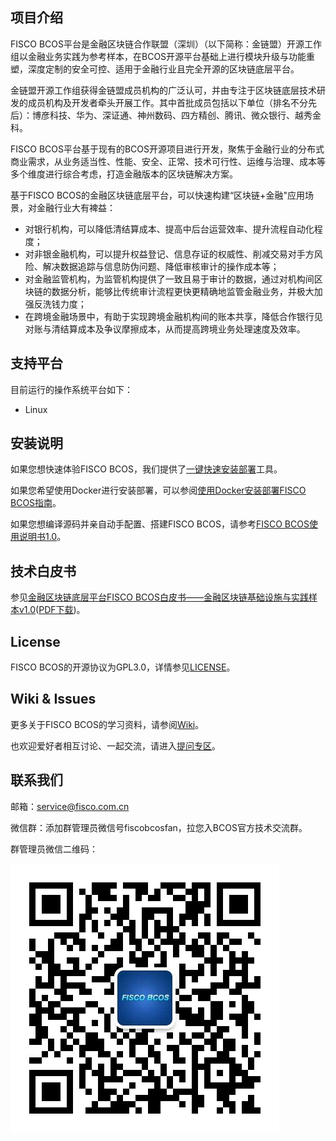 
## 项目介绍
FISCO BCOS平台是金融区块链合作联盟（深圳）（以下简称：金链盟）开源工作组以金融业务实践为参考样本，在BCOS开源平台基础上进行模块升级与功能重塑，深度定制的安全可控、适用于金融行业且完全开源的区块链底层平台。  

金链盟开源工作组获得金链盟成员机构的广泛认可，并由专注于区块链底层技术研发的成员机构及开发者牵头开展工作。其中首批成员包括以下单位（排名不分先后）：博彦科技、华为、深证通、神州数码、四方精创、腾讯、微众银行、越秀金科。   

FISCO BCOS平台基于现有的BCOS开源项目进行开发，聚焦于金融行业的分布式商业需求，从业务适当性、性能、安全、正常、技术可行性、运维与治理、成本等多个维度进行综合考虑，打造金融版本的区块链解决方案。

基于FISCO BCOS的金融区块链底层平台，可以快速构建“区块链+金融"应用场景，对金融行业大有裨益：  
- 对银行机构，可以降低清结算成本、提高中后台运营效率、提升流程自动化程度；  
- 对非银金融机构，可以提升权益登记、信息存证的权威性、削减交易对手方风险、解决数据追踪与信息防伪问题、降低审核审计的操作成本等；
- 对金融监管机构，为监管机构提供了一致且易于审计的数据，通过对机构间区块链的数据分析，能够比传统审计流程更快更精确地监管金融业务，并极大加强反洗钱力度；
- 在跨境金融场景中，有助于实现跨境金融机构间的账本共享，降低合作银行见对账与清结算成本及争议摩擦成本，从而提高跨境业务处理速度及效率。




## 支持平台

目前运行的操作系统平台如下：

- Linux

## 安装说明

如果您想快速体验FISCO BCOS，我们提供了[一键快速安装部署](https://github.com/FISCO-BCOS/FISCO-BCOS/tree/master/sample)工具。

如果您希望使用Docker进行安装部署，可以参阅[使用Docker安装部署FISCO BCOS指南](https://github.com/FISCO-BCOS/FISCO-BCOS/tree/master/docker)。

如果您想编译源码并亲自动手配置、搭建FISCO BCOS，请参考[FISCO BCOS使用说明书1.0](https://github.com/FISCO-BCOS/FISCO-BCOS/tree/master/doc/manual)。


## 技术白皮书

参见[金融区块链底层平台FISCO BCOS白皮书——金融区块链基础设施与实践样本v1.0](https://github.com/FISCO-BCOS/whitepaper)([PDF下载](https://raw.githubusercontent.com/FISCO-BCOS/whitepaper/master/FISCO-BCOS-WHITEPAPER.pdf))。

## License

FISCO BCOS的开源协议为GPL3.0，详情参见[LICENSE](https://github.com/FISCO-BCOS/FISCO-BCOS/blob/master/LICENSE)。

## Wiki & Issues
更多关于FISCO BCOS的学习资料，请参阅[Wiki](https://github.com/FISCO-BCOS/FISCO-BCOS/wiki)。

也欢迎爱好者相互讨论、一起交流，请进入[提问专区](https://github.com/FISCO-BCOS/FISCO-BCOS/issues)。

## 联系我们
邮箱：service@fisco.com.cn

微信群：添加群管理员微信号fiscobcosfan，拉您入BCOS官方技术交流群。

群管理员微信二维码：

![](./doc/FISCO-BCOS.jpeg)







